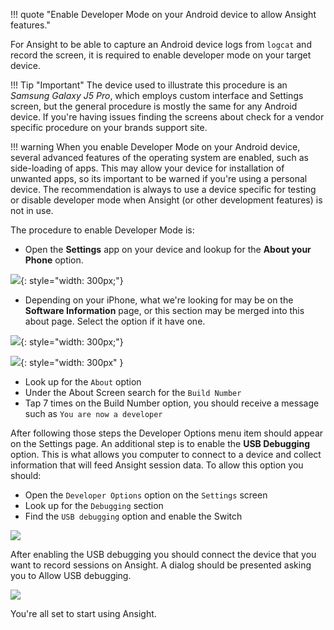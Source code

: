 !!! quote "Enable Developer Mode on your Android device to allow Ansight features."

For Ansight to be able to capture an Android device logs from `logcat` and record the screen, it is required to enable developer mode on your target device.

!!! Tip "Important"
    The device used to illustrate this procedure is an _Samsung Galaxy J5 Pro_, which employs custom interface and Settings screen, but the general procedure is mostly the same for any Android device. If you're having issues finding the screens about check for a vendor specific procedure on your brands support site.

!!! warning
    When you enable Developer Mode on your Android device, several advanced features of the operating system are enabled, such as side-loading of apps. This may allow your device for installation of unwanted apps, so its important to be warned if you're using a personal device. The recommendation is always to use a device specific for testing or disable developer mode when Ansight (or other development features) is not in use.

The procedure to enable Developer Mode is:

* Open the **Settings** app on your device and lookup for the **About your Phone** option.

![](img/enable-developer-mode/settings-main.jpg){: style="width: 300px;"}

* Depending on your iPhone, what we're looking for may be on the **Software Information** page, or this section may be merged into this about page. Select the option if it have one.

![](img/enable-developer-mode/settings-about.jpg){: style="width: 300px;"}

![](img/enable-developer-mode/settings-software-info.jpg){: style="width: 300px" }

* Look up for the `About` option
* Under the About Screen search for the `Build Number`
* Tap 7 times on the Build Number option, you should receive a message such as `You are now a developer`

After following those steps the Developer Options menu item should appear on the Settings page. An additional step is to enable the **USB Debugging** option. This is what allows you computer to connect to a device and collect information that will feed Ansight session data. To allow this option you should:

* Open the `Developer Options` option on the `Settings` screen
* Look up for the `Debugging` section
* Find the `USB debugging` option and enable the Switch

![](img/enable-developer-mode/devmode-allow-usb.jpg)



After enabling the USB debugging you should connect the device that you want to record sessions on Ansight. A dialog should be presented asking you to Allow USB debugging.

![](img/enable-developer-mode/allow-usb-debug.jpg)

You're all set to start using Ansight.